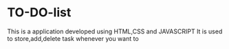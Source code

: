# TO-DO-list
This is a application developed using HTML,CSS and JAVASCRIPT 
It is used to store,add,delete task whenever you want to
